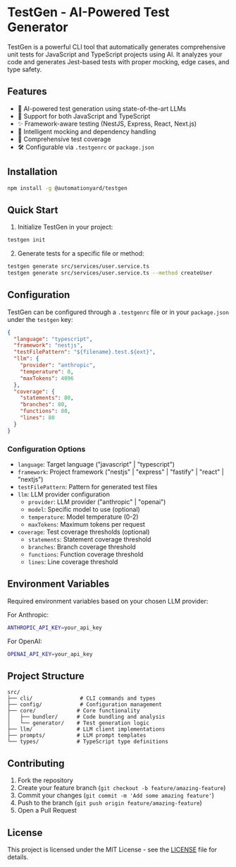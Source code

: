 # TestGen - AI-Powered Test Generator

TestGen is a powerful CLI tool that automatically generates comprehensive unit tests for JavaScript and TypeScript projects using AI. It analyzes your code and generates Jest-based tests with proper mocking, edge cases, and type safety.

## Features

- 🤖 AI-powered test generation using state-of-the-art LLMs
- 🎯 Support for both JavaScript and TypeScript
- ✨ Framework-aware testing (NestJS, Express, React, Next.js)
- 🔄 Intelligent mocking and dependency handling
- 📝 Comprehensive test coverage
- 🛠️ Configurable via `.testgenrc` or `package.json`

## Installation

```bash
npm install -g @automationyard/testgen
```

## Quick Start

1. Initialize TestGen in your project:

```bash
testgen init
```

2. Generate tests for a specific file or method:

```bash
testgen generate src/services/user.service.ts
testgen generate src/services/user.service.ts --method createUser
```

## Configuration

TestGen can be configured through a `.testgenrc` file or in your `package.json` under the `testgen` key:

```json
{
  "language": "typescript",
  "framework": "nestjs",
  "testFilePattern": "${filename}.test.${ext}",
  "llm": {
    "provider": "anthropic",
    "temperature": 0,
    "maxTokens": 4096
  },
  "coverage": {
    "statements": 80,
    "branches": 80,
    "functions": 80,
    "lines": 80
  }
}
```

### Configuration Options

- `language`: Target language ("javascript" | "typescript")
- `framework`: Project framework ("nestjs" | "express" | "fastify" | "react" | "nextjs")
- `testFilePattern`: Pattern for generated test files
- `llm`: LLM provider configuration
  - `provider`: LLM provider ("anthropic" | "openai")
  - `model`: Specific model to use (optional)
  - `temperature`: Model temperature (0-2)
  - `maxTokens`: Maximum tokens per request
- `coverage`: Test coverage thresholds (optional)
  - `statements`: Statement coverage threshold
  - `branches`: Branch coverage threshold
  - `functions`: Function coverage threshold
  - `lines`: Line coverage threshold

## Environment Variables

Required environment variables based on your chosen LLM provider:

For Anthropic:

```bash
ANTHROPIC_API_KEY=your_api_key
```

For OpenAI:

```bash
OPENAI_API_KEY=your_api_key
```

## Project Structure

```
src/
├── cli/               # CLI commands and types
├── config/            # Configuration management
├── core/             # Core functionality
│   ├── bundler/      # Code bundling and analysis
│   └── generator/    # Test generation logic
├── llm/              # LLM client implementations
├── prompts/          # LLM prompt templates
└── types/            # TypeScript type definitions
```

## Contributing

1. Fork the repository
2. Create your feature branch (`git checkout -b feature/amazing-feature`)
3. Commit your changes (`git commit -m 'Add some amazing feature'`)
4. Push to the branch (`git push origin feature/amazing-feature`)
5. Open a Pull Request

## License

This project is licensed under the MIT License - see the [LICENSE](LICENSE) file for details.

